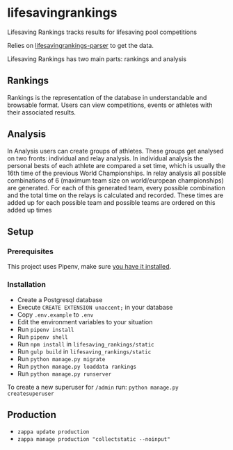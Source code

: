 # lifesavingrankings

Lifesaving Rankings tracks results for lifesaving pool competitions

Relies on [lifesavingrankings-parser](https://github.com/rubenvanerk/lifesavingrankings-parser) to get the data.

Lifesaving Rankings has two main parts: rankings and analysis

## Rankings
Rankings is the representation of the database in understandable and browsable format. Users can view competitions, events or athletes with their associated results.

## Analysis
In Analysis users can create groups of athletes. These groups get analysed on two fronts: individual and relay analysis. 
In individual analysis the personal bests of each athlete are compared a set time, which is usually the 16th time of the previous World Championships.
In relay analysis all possible combinations of 6 (maximum team size on world/european championships) are generated. For each of this generated team, every possible combination and the total time on the relays is calculated and recorded. These times are added up for each possible team and possible teams are ordered on this added up times

## Setup

### Prerequisites

This project uses Pipenv, make sure [you have it installed](https://pipenv.pypa.io/en/latest/install/).

### Installation

- Create a Postgresql database
- Execute `CREATE EXTENSION unaccent;` in your database
- Copy `.env.example` to `.env`
- Edit the environment variables to your situation
- Run `pipenv install`
- Run `pipenv shell`
- Run `npm install` in `lifesaving_rankings/static`
- Run `gulp build` in `lifesaving_rankings/static`
- Run `python manage.py migrate`
- Run `python manage.py loaddata rankings`
- Run `python manage.py runserver`

To create a new superuser for `/admin` run: `python manage.py createsuperuser`

## Production
- `zappa update production`
- `zappa manage production "collectstatic --noinput"`
